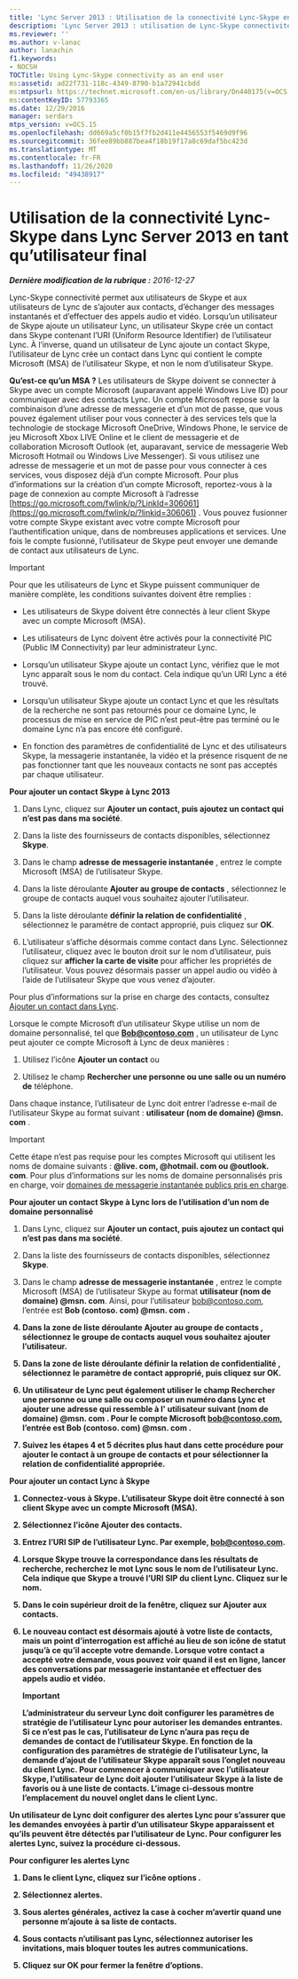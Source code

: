 ```yaml
---
title: 'Lync Server 2013 : Utilisation de la connectivité Lync-Skype en tant qu’utilisateur final'
description: 'Lync Server 2013 : utilisation de Lync-Skype connectivité en tant qu’utilisateur final.'
ms.reviewer: ''
ms.author: v-lanac
author: lanachin
f1.keywords:
- NOCSH
TOCTitle: Using Lync-Skype connectivity as an end user
ms:assetid: ad22f731-118c-4349-8790-b1a72941cbdd
ms:mtpsurl: https://technet.microsoft.com/en-us/library/Dn440175(v=OCS.15)
ms:contentKeyID: 57793365
ms.date: 12/29/2016
manager: serdars
mtps_version: v=OCS.15
ms.openlocfilehash: dd669a5cf0b15f7fb2d411e4456553f5469d9f96
ms.sourcegitcommit: 36fee89bb887bea4f18b19f17a8c69daf5bc423d
ms.translationtype: MT
ms.contentlocale: fr-FR
ms.lasthandoff: 11/26/2020
ms.locfileid: "49438917"
---
```

# <a name="using-lync-skype-connectivity-in-lync-server-2013-as-an-end-user"></a>Utilisation de la connectivité Lync-Skype dans Lync Server 2013 en tant qu’utilisateur final

<div data-xmlns="http://www.w3.org/1999/xhtml">

<div class="topic" data-xmlns="http://www.w3.org/1999/xhtml" data-msxsl="urn:schemas-microsoft-com:xslt" data-cs="https://msdn.microsoft.com/">

<div data-asp="https://msdn2.microsoft.com/asp">



</div>

<div id="mainSection">

<div id="mainBody">

<span> </span>

_**Dernière modification de la rubrique :** 2016-12-27_

Lync-Skype connectivité permet aux utilisateurs de Skype et aux utilisateurs de Lync de s’ajouter aux contacts, d’échanger des messages instantanés et d’effectuer des appels audio et vidéo. Lorsqu’un utilisateur de Skype ajoute un utilisateur Lync, un utilisateur Skype crée un contact dans Skype contenant l’URI (Uniform Resource Identifier) de l’utilisateur Lync. À l’inverse, quand un utilisateur de Lync ajoute un contact Skype, l’utilisateur de Lync crée un contact dans Lync qui contient le compte Microsoft (MSA) de l’utilisateur Skype, et non le nom d’utilisateur Skype.

**Qu’est-ce qu’un MSA ?** Les utilisateurs de Skype doivent se connecter à Skype avec un compte Microsoft (auparavant appelé Windows Live ID) pour communiquer avec des contacts Lync. Un compte Microsoft repose sur la combinaison d’une adresse de messagerie et d’un mot de passe, que vous pouvez également utiliser pour vous connecter à des services tels que la technologie de stockage Microsoft OneDrive, Windows Phone, le service de jeu Microsoft Xbox LIVE Online et le client de messagerie et de collaboration Microsoft Outlook (et, auparavant, service de messagerie Web Microsoft Hotmail ou Windows Live Messenger). Si vous utilisez une adresse de messagerie et un mot de passe pour vous connecter à ces services, vous disposez déjà d’un compte Microsoft. Pour plus d’informations sur la création d’un compte Microsoft, reportez-vous à la page de connexion au compte Microsoft à l’adresse [https://go.microsoft.com/fwlink/p/?LinkId=306061](https://go.microsoft.com/fwlink/p/?linkid=306061) . Vous pouvez fusionner votre compte Skype existant avec votre compte Microsoft pour l’authentification unique, dans de nombreuses applications et services. Une fois le compte fusionné, l’utilisateur de Skype peut envoyer une demande de contact aux utilisateurs de Lync.

<div>


> [!IMPORTANT]  
> Pour que les utilisateurs de Lync et Skype puissent communiquer de manière complète, les conditions suivantes doivent être remplies : 
> <UL>
> <LI>
> <P>Les utilisateurs de Skype doivent être connectés à leur client Skype avec un compte Microsoft (MSA).</P>
> <LI>
> <P>Les utilisateurs de Lync doivent être activés pour la connectivité PIC (Public IM Connectivity) par leur administrateur Lync.</P>
> <LI>
> <P>Lorsqu’un utilisateur Skype ajoute un contact Lync, vérifiez que le mot Lync apparaît sous le nom du contact. Cela indique qu’un URI Lync a été trouvé.</P>
> <LI>
> <P>Lorsqu’un utilisateur Skype ajoute un contact Lync et que les résultats de la recherche ne sont pas retournés pour ce domaine Lync, le processus de mise en service de PIC n’est peut-être pas terminé ou le domaine Lync n’a pas encore été configuré.</P>
> <LI>
> <P>En fonction des paramètres de confidentialité de Lync et des utilisateurs Skype, la messagerie instantanée, la vidéo et la présence risquent de ne pas fonctionner tant que les nouveaux contacts ne sont pas acceptés par chaque utilisateur.</P></LI></UL>



</div>

**Pour ajouter un contact Skype à Lync 2013**

1.  Dans Lync, cliquez sur **Ajouter un contact, puis ajoutez un contact qui n’est pas dans ma société**.

2.  Dans la liste des fournisseurs de contacts disponibles, sélectionnez **Skype**.

3.  Dans le champ **adresse de messagerie instantanée** , entrez le compte Microsoft (MSA) de l’utilisateur Skype.

4.  Dans la liste déroulante **Ajouter au groupe de contacts** , sélectionnez le groupe de contacts auquel vous souhaitez ajouter l’utilisateur.

5.  Dans la liste déroulante **définir la relation de confidentialité** , sélectionnez le paramètre de contact approprié, puis cliquez sur **OK**.

6.  L’utilisateur s’affiche désormais comme contact dans Lync. Sélectionnez l’utilisateur, cliquez avec le bouton droit sur le nom d’utilisateur, puis cliquez sur **afficher la carte de visite** pour afficher les propriétés de l’utilisateur. Vous pouvez désormais passer un appel audio ou vidéo à l’aide de l’utilisateur Skype que vous venez d’ajouter.

Pour plus d’informations sur la prise en charge des contacts, consultez [Ajouter un contact dans Lync](https://support.office.com/article/add-a-contact-ae55b88d-b9af-48da-bffe-7cc720a5059a).

Lorsque le compte Microsoft d’un utilisateur Skype utilise un nom de domaine personnalisé, tel que <strong>Bob@contoso.com</strong> , un utilisateur de Lync peut ajouter ce compte Microsoft à Lync de deux manières :

1.  Utilisez l’icône **Ajouter un contact** ou

2.  Utilisez le champ **Rechercher une personne ou une salle ou un numéro de** téléphone.

Dans chaque instance, l’utilisateur de Lync doit entrer l’adresse e-mail de l’utilisateur Skype au format suivant : <strong>utilisateur (nom de domaine) @msn. com</strong> .

<div>


> [!IMPORTANT]  
> Cette étape n’est pas requise pour les comptes Microsoft qui utilisent les noms de domaine suivants : <STRONG>@live. com, @hotmail. com ou @outlook. com</STRONG>. Pour plus d’informations sur les noms de domaine personnalisés pris en charge, voir <A href="https://support.microsoft.com/kb/897567">domaines de messagerie instantanée publics pris en charge</A>.



</div>

**Pour ajouter un contact Skype à Lync lors de l’utilisation d’un nom de domaine personnalisé**

1.  Dans Lync, cliquez sur **Ajouter un contact, puis ajoutez un contact qui n’est pas dans ma société**.

2.  Dans la liste des fournisseurs de contacts disponibles, sélectionnez **Skype**.

3.  Dans le champ **adresse de messagerie instantanée** , entrez le compte Microsoft (MSA) de l’utilisateur Skype au format <strong>utilisateur (nom de domaine) @msn. com</strong>. Ainsi, pour l’utilisateur bob@contoso.com, l’entrée est <strong> Bob (contoso. com) @msn. com <strong> .

4.  Dans la zone de liste déroulante **Ajouter au groupe de contacts** , sélectionnez le groupe de contacts auquel vous souhaitez ajouter l’utilisateur.

5.  Dans la zone de liste déroulante **définir la relation de confidentialité** , sélectionnez le paramètre de contact approprié, puis cliquez sur **OK**.

6.  Un utilisateur de Lync peut également utiliser le champ **Rechercher une personne ou une salle ou composer un numéro** dans Lync et ajouter une adresse qui ressemble à l' <strong>utilisateur suivant (nom de domaine) @msn. com</strong> . Pour le compte Microsoft bob@contoso.com, l’entrée est <strong>Bob (contoso. com) @msn. com</strong> .

7.  Suivez les étapes 4 et 5 décrites plus haut dans cette procédure pour ajouter le contact à un groupe de contacts et pour sélectionner la relation de confidentialité appropriée.

**Pour ajouter un contact Lync à Skype**

1.  Connectez-vous à Skype. L’utilisateur Skype doit être connecté à son client Skype avec un compte Microsoft (MSA).

2.  Sélectionnez l’icône Ajouter des contacts.

3.  Entrez l’URI SIP de l’utilisateur Lync. Par exemple, bob@contoso.com.

4.  Lorsque Skype trouve la correspondance dans les résultats de recherche, recherchez le mot **Lync** sous le nom de l’utilisateur Lync. Cela indique que Skype a trouvé l’URI SIP du client Lync. Cliquez sur le nom.

5.  Dans le coin supérieur droit de la fenêtre, cliquez sur Ajouter aux contacts.

6.  Le nouveau contact est désormais ajouté à votre liste de contacts, mais un point d’interrogation est affiché au lieu de son icône de statut jusqu’à ce qu’il accepte votre demande. Lorsque votre contact a accepté votre demande, vous pouvez voir quand il est en ligne, lancer des conversations par messagerie instantanée et effectuer des appels audio et vidéo.
    
    <div>
    

    > [!IMPORTANT]  
    > L’administrateur du serveur Lync doit configurer les paramètres de stratégie de l’utilisateur Lync pour autoriser les demandes entrantes. Si ce n’est pas le cas, l’utilisateur de Lync n’aura pas reçu de demandes de contact de l’utilisateur Skype. En fonction de la configuration des paramètres de stratégie de l’utilisateur Lync, la demande d’ajout de l’utilisateur Skype apparaît sous l’onglet <STRONG>nouveau</STRONG> du client Lync. Pour commencer à communiquer avec l’utilisateur Skype, l’utilisateur de Lync doit ajouter l’utilisateur Skype à la liste de favoris ou à une liste de contacts. L’image ci-dessous montre l’emplacement du <STRONG>nouvel</STRONG> onglet dans le client Lync.

    
    </div>

Un utilisateur de Lync doit configurer des alertes Lync pour s’assurer que les demandes envoyées à partir d’un utilisateur Skype apparaissent et qu’ils peuvent être détectés par l’utilisateur de Lync. Pour configurer les alertes Lync, suivez la procédure ci-dessous.

**Pour configurer les alertes Lync**

1.  Dans le client Lync, cliquez sur l’icône **options** .

2.  Sélectionnez **alertes**.

3.  Sous **alertes générales**, activez la case à cocher m’avertir **quand une personne m’ajoute à sa liste de contacts**.

4.  Sous **contacts n’utilisant pas Lync**, sélectionnez **autoriser les invitations, mais bloquer toutes les autres communications**.

5.  Cliquez sur **OK** pour fermer la fenêtre d’options.

</div>

<span> </span>

</div>

</div>

</div>

